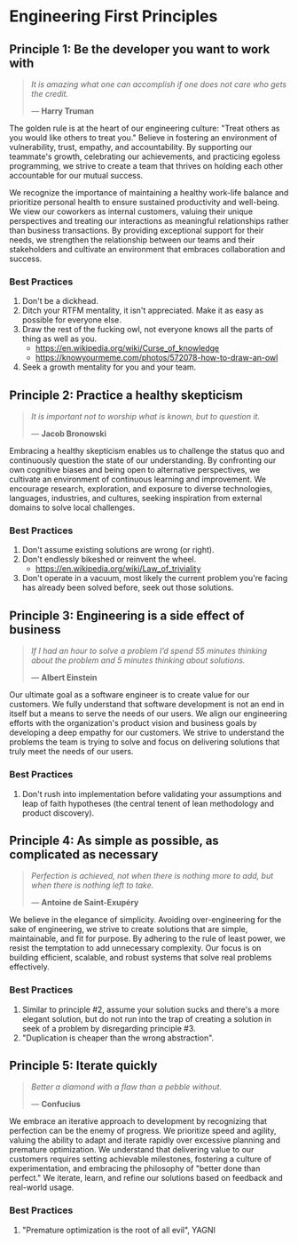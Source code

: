 # Engineering First Principles

## Principle 1: Be the developer you want to work with

> *It is amazing what one can accomplish if one does not care who gets the credit.*
>
> — **Harry Truman**

The golden rule is at the heart of our engineering culture: "Treat others as you would like others to treat you." Believe in fostering an environment of vulnerability, trust, empathy, and accountability. By supporting our teammate's growth, celebrating our achievements, and practicing egoless programming, we strive to create a team that thrives on holding each other accountable for our mutual success.

We recognize the importance of maintaining a healthy work-life balance and prioritize personal health to ensure sustained productivity and well-being. We view our coworkers as internal customers, valuing their unique perspectives and treating our interactions as meaningful relationships rather than business transactions. By providing exceptional support for their needs, we strengthen the relationship between our teams and their stakeholders and cultivate an environment that embraces collaboration and success.

### Best Practices

1. Don't be a dickhead.
2. Ditch your RTFM mentality, it isn't appreciated. Make it as easy as possible for everyone else.
3. Draw the rest of the fucking owl, not everyone knows all the parts of thing as well as you.
   - https://en.wikipedia.org/wiki/Curse_of_knowledge
   - https://knowyourmeme.com/photos/572078-how-to-draw-an-owl
4. Seek a growth mentality for you and your team.

## Principle 2: Practice a healthy skepticism

> *It is important not to worship what is known, but to question it.*
>
> — **Jacob Bronowski**

Embracing a healthy skepticism enables us to challenge the status quo and continuously question the state of our understanding. By confronting our own cognitive biases and being open to alternative perspectives, we cultivate an environment of continuous learning and improvement. We encourage research, exploration, and exposure to diverse technologies, languages, industries, and cultures, seeking inspiration from external domains to solve local challenges.

### Best Practices

1. Don't assume existing solutions are wrong (or right).
2. Don't endlessly bikeshed or reinvent the wheel.
   - https://en.wikipedia.org/wiki/Law_of_triviality
3. Don't operate in a vacuum, most likely the current problem you're facing has already been solved before, seek out those solutions.

## Principle 3: Engineering is a side effect of business

> *If I had an hour to solve a problem I’d spend 55 minutes thinking about the problem and 5 minutes thinking about solutions.*
>
> — **Albert Einstein**

Our ultimate goal as a software engineer is to create value for our customers. We fully understand that software development is not an end in itself but a means to serve the needs of our users. We align our engineering efforts with the organization's product vision and business goals by developing a deep empathy for our customers. We strive to understand the problems the team is trying to solve and focus on delivering solutions that truly meet the needs of our users.

### Best Practices

1. Don't rush into implementation before validating your assumptions and leap of faith hypotheses (the central tenent of lean methodology and product discovery).

## Principle 4: As simple as possible, as complicated as necessary

> *Perfection is achieved, not when there is nothing more to add, but when there is nothing left to take.*
>
> — **Antoine de Saint-Exupéry**

We believe in the elegance of simplicity. Avoiding over-engineering for the sake of engineering, we strive to create solutions that are simple, maintainable, and fit for purpose. By adhering to the rule of least power, we resist the temptation to add unnecessary complexity. Our focus is on building efficient, scalable, and robust systems that solve real problems effectively.

### Best Practices

1. Similar to principle #2, assume your solution sucks and there's a more elegant solution, but do not run into the trap of creating a solution in seek of a problem by disregarding principle #3.
2. "Duplication is cheaper than the wrong abstraction".

## Principle 5: Iterate quickly

> *Better a diamond with a flaw than a pebble without.*
>
> — **Confucius**

We embrace an iterative approach to development by recognizing that perfection can be the enemy of progress. We prioritize speed and agility, valuing the ability to adapt and iterate rapidly over excessive planning and premature optimization. We understand that delivering value to our customers requires setting achievable milestones, fostering a culture of experimentation, and embracing the philosophy of "better done than perfect." We iterate, learn, and refine our solutions based on feedback and real-world usage.

### Best Practices

1. "Premature optimization is the root of all evil", YAGNI
